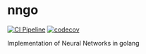 # nngo

[![CI Pipeline](https://github.com/h-waldschmidt/nngo/actions/workflows/ci.yml/badge.svg)](https://github.com/h-waldschmidt/nngo/actions/workflows/ci.yml)
[![codecov](https://codecov.io/gh/h-waldschmidt/nngo/branch/main/graph/badge.svg?token=5VEB7HR2GF)](https://codecov.io/gh/h-waldschmidt/nngo)

Implementation of Neural Networks in golang
